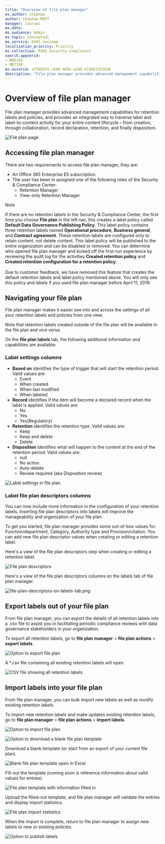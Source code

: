 ```yaml
---
title: "Overview of file plan manager"
ms.author: stephow
author: stephow-MSFT
manager: laurawi
ms.date:
ms.audience: Admin
ms.topic: conceptual
ms.service: O365-seccomp
localization_priority: Priority
ms.collection: M365-security-compliance
search.appverid:
- MOE150
- MET150
ms.assetid: af398293-c69d-465e-a249-d74561552d30
description: "File plan manager provides advanced management capabilities for retention labels and policies, and provides an integrated way to traverse label and label-to-content activity for your entire content lifecycle – from creation, through collaboration, record declaration, retention, and finally disposition."
---
```


# Overview of file plan manager

File plan manager provides advanced management capabilities for retention labels and policies, and provides an integrated way to traverse label and label-to-content activity for your entire content lifecycle – from creation, through collaboration, record declaration, retention, and finally disposition.

![File plan page](media/file-plan-page.png)

## Accessing file plan manager

There are two requirements to access file plan manager, they are:
- An Office 365 Enterprise E5 subscription.
- The user has been in assigned one of the following roles of the Security &amp; Compliance Center:
    - Retention Manager
    - View-only Retention Manager

> [!NOTE]
> If there are no retention labels in the Security & Compliance Center, the first time you choose **File plan** in the left nav, this creates a label policy called **Default Data Governance Publishing Policy**. This label policy contains three retention labels named **Operational procedure**, **Business general**, and **Contract agreement**. These retention labels are configured only to retain content, not delete content. This label policy will be published to the entire organization and can be disabled or removed. You can determine who opened file plan manager and kicked off the first-run experience by reviewing the audit log for the activities **Created retention policy** and **Created retention configuration for a retention policy**. </br></br>Due to customer feedback, we have removed this feature that creates the default retention labels and label policy mentioned above. You will only see this policy and labels if you used file plan manager before April 11, 2019.

## Navigating your file plan

File plan manager makes it easier see into and across the settings of all your retention labels and policies from one view.

Note that retention labels created outside of the file plan will be available in the file plan and vice versa.

On the **file plan labels** tab, the following additional information and capabilities are available:

### Label settings columns

- **Based on** identifies the type of trigger that will start the retention period. Valid values are:
    - Event
    - When created
    - When last modified
    - When labeled
- **Record** identifies if the item will become a declared record when the label is applied. Valid values are:
    - No
    - Yes
    - Yes(Regulatory)
- **Retention** identifies the retention type. Valid values are:
    - Keep
    - Keep and delete
    - Delete
- **Disposition** identifies what will happen to the content at the end of the retention period. Valid values are:
    - null
    - No action
    - Auto-delete
    - Review required (aka Disposition review)

![Label settings in file plan](media/file-plan-label-columns.png)

### Label file plan descriptors columns

You can now include more information in the configuration of your retention labels. Inserting file plan descriptors into labels will improve the manageability and organization of your file plan.

To get you started, file plan manager provides some out-of-box values for: Function/department, Category, Authority type and Provision/citation. You can add new file plan descriptor values when creating or editing a retention label.

Here's a view of the file plan descriptors step when creating or editing a retention label.

![File plan descriptors](media/file-plan-descriptors.png)

Here's a view of the file plan descriptors columns on the labels tab of file plan manager.

![file-plan-descriptors-on-labels-tab.png](media/file-plan-descriptors-on-labels-tab.png)

## Export labels out of your file plan

From file plan manager, you can export the details of all retention labels into a .csv file to assist you in facilitating periodic compliance reviews with data governance stakeholders in your organization.

To export all retention labels, go to **file plan manager** \> **file plan actions** \> **export labels**.

![Option to export file plan](media/file-plan-export-labels-option.png)

A *.csv file containing all existing retention labels will open.

![CSV file showing all retention labels](media/file-plan-csv-file.png)

## Import labels into your file plan

From file plan manager, you can bulk import new labels as well as modify existing retention labels.

To import new retention labels and make updates existing retention labels, go to **file plan manager** \> **file plan actions** \> **import labels**.

![Option to import file plan](media/file-plan-import-labels-option.png)

![Option to download a blank file plan template](media/file-plan-blank-template-option.png)

Download a blank template (or start from an export of your current file plan).

![Blank file plan template open in Excel](media/file-plan-blank-template.png)

Fill-out the template (coming soon is reference information about valid values for entries).

![File plan template with information filled in](media/file-plan-filled-out-template.png)

Upload the filled-out template, and file plan manager will validate the entries and display import statistics.

![File plan import statistics](media/file-plan-import-statistics.png)

When the import is complete, return to file plan manager to assign new labels to new or existing policies.

![Option to publish labels](media/file-plan-publish-labels-option.png)

